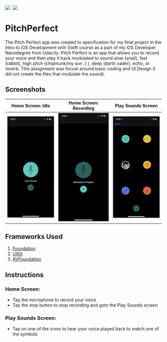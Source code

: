 <img src="https://img.shields.io/badge/platform-iOS-lightgrey"/>. <img src="https://img.shields.io/badge/swift-5-green"/>

# PitchPerfect
The Pitch Perfect app was created to specification for my final project in the Intro to iOS Development with Swift course as a part of my iOS Developer Nanodegree from Udacity. Pitch Perfect is an app that allows you to record your voice and then play it back modulated to sound slow (snail), fast (rabbit), high pitch (chipmunk/my son :) ), deep (darth vader), echo, or reverb. This assignment was focust around basic coding and UI Design (I did not create the files that modulate the sound).


## Screenshots
| Home Screen: Idle | Home Screen: Recording | Play Sounds Screen |
| ----------------- | ---------------------- | ------------------ |
| ![HomeScreen_Idle.PNG](screenshots/HomeScreen_Idle.PNG) | ![HomeScreen_Recording.PNG](screenshots/HomeScreen_Recording.PNG) | ![PlaySoundScreen.PNG](screenshots/PlaySoundScreen.PNG)

## Frameworks Used
1. [Foundation](https://developer.apple.com/documentation/foundation)
2. [UIKit](https://developer.apple.com/documentation/uikit)
3. [AVFoundation](https://developer.apple.com/documentation/avfoundation)

## Instructions

### Home Screen:
- Tap the microphone to record your voice
- Tap the stop button to stop recording and goto the Play Sounds screen

### Play Sounds Screen:
- Tap on one of the icons to hear your voice played back to match one of the symbols
